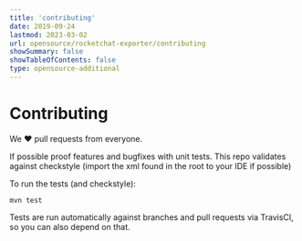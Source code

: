 ```yaml
---
title: 'contributing'
date: 2019-09-24
lastmod: 2023-03-02
url: opensource/rocketchat-exporter/contributing
showSummary: false
showTableOfContents: false
type: opensource-additional
---
```

# Contributing

We ❤ pull requests from everyone.

If possible proof features and bugfixes with unit tests.
This repo validates against checkstyle (import the xml found in the root to your IDE if possible)

To run the tests (and checkstyle):

```shell
mvn test
```

Tests are run automatically against branches and pull requests
via TravisCI, so you can also depend on that.
